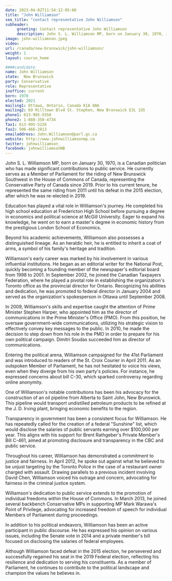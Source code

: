 ```yaml
---
date: 2023-04-02T11:54:12-05:00
title: "John Williamson"
seo_title: "contact representative John Williamson"
subheader:
     greeting: Contact representative John Williamson
     description: John S. L. Williamson MP, born on January 30, 1970, is a Canadian politician who has made significant contributions to public service. He currently serves as a Member of Parliament for the riding of New Brunswick Southwest in the House of Commons of Canada, representing the Conservative Party of Canada since 2019. Prior to his current tenure, he represented the same riding from 2011 until his defeat in the 2015 election, after which he was re-elected in 2019.
image: john-williamson.jpeg
video:
url: /canada/new-brunswick/john-williamson/
weight: 1
layout: course_home

####candidate
name: John Williamson
state:	New Brunswick
party: Conservative
role: Representative
inoffice: current
born: 1970
elected: 2021
mailing1: Ottawa, Ontario, Canada K1A 0A6
mailing2: 69 Milltown Blvd St. Stephen, New Brunswick E3L 1G5
phone1: 613-995-5550
phone2: 1-888-350-4734
fax1: 613-995-5226
fax2: 506-466-2813
emailaddress: John.Williamson@parl.gc.ca
website: http://www.johnwilliamsonmp.ca
twitter: johnwilliamson_
facebook: johnwilliamsonNB
---
```


John S. L. Williamson MP, born on January 30, 1970, is a Canadian politician who has made significant contributions to public service. He currently serves as a Member of Parliament for the riding of New Brunswick Southwest in the House of Commons of Canada, representing the Conservative Party of Canada since 2019. Prior to his current tenure, he represented the same riding from 2011 until his defeat in the 2015 election, after which he was re-elected in 2019.

Education has played a vital role in Williamson's journey. He completed his high school education at Fredericton High School before pursuing a degree in economics and political science at McGill University. Eager to expand his knowledge, he went on to earn a master's degree in economic history from the prestigious London School of Economics.

Beyond his academic achievements, Williamson also possesses a distinguished lineage. As an heraldic heir, he is entitled to inherit a coat of arms, a symbol of his family's heritage and tradition.

Williamson's early career was marked by his involvement in various influential institutions. He began as an editorial writer for the National Post, quickly becoming a founding member of the newspaper's editorial board from 1998 to 2001. In September 2002, he joined the Canadian Taxpayers Federation, where he played a pivotal role in establishing the organization's Toronto office as the provincial director for Ontario. Recognizing his abilities and dedication, he was promoted to federal director in January 2004 and served as the organization's spokesperson in Ottawa until September 2008.

In 2009, Williamson's skills and expertise caught the attention of Prime Minister Stephen Harper, who appointed him as the director of communications in the Prime Minister's Office (PMO). From this position, he oversaw government-wide communications, utilizing his strategic vision to effectively convey key messages to the public. In 2010, he made the decision to step down from his role in the PMO in order to prepare for his own political campaign. Dimitri Soudas succeeded him as director of communications.

Entering the political arena, Williamson campaigned for the 41st Parliament and was introduced to readers of the St. Croix Courier in April 2011. As an outspoken Member of Parliament, he has not hesitated to voice his views, even when they diverge from his own party's policies. For instance, he expressed concerns about bill C-30, which sparked controversy regarding online anonymity.

One of Williamson's notable contributions has been his advocacy for the construction of an oil pipeline from Alberta to Saint John, New Brunswick. This pipeline would transport undistilled petroleum products to be refined at the J. D. Irving plant, bringing economic benefits to the region.

Transparency in government has been a consistent focus for Williamson. He has repeatedly called for the creation of a federal "Sunshine" list, which would disclose the salaries of public servants earning over $100,000 per year. This aligns with his support for Brent Rathgeber's Private Member's Bill C-461, aimed at promoting disclosure and transparency in the CBC and public service.

Throughout his career, Williamson has demonstrated a commitment to justice and fairness. In April 2012, he spoke out against what he believed to be unjust targeting by the Toronto Police in the case of a restaurant owner charged with assault. Drawing parallels to a previous incident involving David Chen, Williamson voiced his outrage and concern, advocating for fairness in the criminal justice system.

Williamson's dedication to public service extends to the promotion of individual freedoms within the House of Commons. In March 2013, he joined several backbench Conservative MPs in supporting MP Mark Warawa's Point of Privilege, advocating for increased freedom of speech for individual Members of Parliament during proceedings.

In addition to his political endeavors, Williamson has been an active participant in public discourse. He has expressed his opinion on various issues, including the Senate vote in 2014 and a private member's bill focused on disclosing the salaries of federal employees.

Although Williamson faced defeat in the 2015 election, he persevered and successfully regained his seat in the 2019 Federal election, reflecting his resilience and dedication to serving his constituents. As a member of Parliament, he continues to contribute to the political landscape and champion the values he believes in.
